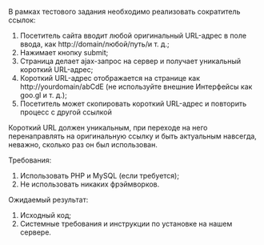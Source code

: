 В рамках тестового задания необходимо реализовать сократитель ссылок:

1. Посетитель сайта вводит любой оригинальный URL-адрес в поле ввода, как http://domain/любой/путь/и т. д.;
2. Нажимает кнопку submit;
3. Страница делает ajax-запрос на сервер и получает уникальный короткий URL-адрес;
4. Короткий URL-адрес отображается на странице как http://yourdomain/abCdE (не используйте внешние Интерфейсы как goo.gl и т. д.);
5. Посетитель может скопировать короткий URL-адрес и повторить процесс с другой ссылкой

Короткий URL должен уникальным, при переходе на него перенаправлять на оригинальную ссылку и быть актуальным навсегда, неважно, сколько раз он был использован.

Требования:

1. Использовать PHP и MySQL (если требуется);
2. Не использовать никаких фрэймворков.

Ожидаемый результат:

1. Исходный код;
2. Системные требования и инструкции по установке на нашем сервере.
